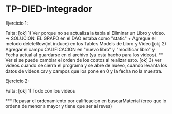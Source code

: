 # TP-DIED-Integrador
Ejercicio 1:

Falta:
[ok] 1) Ver porque no se actualiza la tabla al Eliminar un Libro y video.
		-> SOLUCION: EL GRAFO en el DAO estaba como "static" + Agregue el metodo
		   deleteRow(int induce) en los Tables Models de Libro y Video
[ok] 2) Agregar el campo CALIFICACION en "nuevo libro" y "modificar libro" y Fecha actual
   al guardarse en el archivo (ya esta hacho para los videos).
   ** Ver si se puede cambiar el orden de los costos al realizar esto.
[ok] 3) ver videos cuando se cierra el programa y se abre de nuevo, cuando levanta los datos de
   videos.csv y campos que los pone en 0 y la fecha no la muestra.
   
Ejercicio 2:

Falta:
[ok] 1) Todo con los videos


*** Repasar el ordenamiento por calificacion en buscarMaterial
	(creo que lo ordena de menor a mayor y tiene que ser al reves)